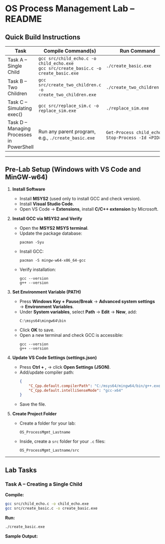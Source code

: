 # OS Process Management Lab – README

## Quick Build Instructions

| Task | Compile Command(s) | Run Command |
|------|------------------|------------|
| Task A – Single Child | `gcc src/child_echo.c -o child_echo.exe`<br>`gcc src/create_basic.c -o create_basic.exe` | `./create_basic.exe` |
| Task B – Two Children | `gcc src/create_two_children.c -o create_two_children.exe` | `./create_two_children.exe` |
| Task C – Simulating exec() | `gcc src/replace_sim.c -o replace_sim.exe` | `./replace_sim.exe` |
| Task D – Managing Processes in PowerShell | Run any parent program, e.g., `./create_basic.exe` | `Get-Process child_echo` / `Stop-Process -Id <PID>` |

---

## Pre-Lab Setup (Windows with VS Code and MinGW-w64)

1. **Install Software**
   - Install **MSYS2** (used only to install GCC and check version).
   - Install **Visual Studio Code**.
   - Open VS Code → **Extensions**, install **C/C++ extension** by Microsoft.

2. **Install GCC via MSYS2 and Verify**
   - Open the **MSYS2 MSYS terminal**.
   - Update the package database:
     ```
     pacman -Syu
     ```
   - Install GCC:
     ```
     pacman -S mingw-w64-x86_64-gcc
     ```
   - Verify installation:
     ```
     gcc --version
     g++ --version
     ```

3. **Set Environment Variable (PATH)**
   - Press **Windows Key + Pause/Break** → **Advanced system settings** → **Environment Variables**.
   - Under **System variables**, select **Path** → **Edit** → **New**, add:
     ```
     C:\msys64\mingw64\bin
     ```
   - Click **OK** to save.
   - Open a new terminal and check GCC is accessible:
     ```
     gcc --version
     g++ --version
     ```

4. **Update VS Code Settings (settings.json)**
   - Press **Ctrl + ,** → click **Open Settings (JSON)**.
   - Add/update compiler path:
     ```json
     {
         "C_Cpp.default.compilerPath": "C:/msys64/mingw64/bin/g++.exe",
         "C_Cpp.default.intelliSenseMode": "gcc-x64"
     }
     ```
   - Save the file.

5. **Create Project Folder**
   - Create a folder for your lab:
     ```
     OS_ProcessMgmt_Lastname
     ```
   - Inside, create a `src` folder for your `.c` files:
     ```
     OS_ProcessMgmt_Lastname/src
     ```

---

## Lab Tasks

### Task A – Creating a Single Child

**Compile:**
```bash
gcc src/child_echo.c -o child_echo.exe
gcc src/create_basic.c -o create_basic.exe
 ```
**Run:**
```bash
./create_basic.exe
```
**Sample Output:**








